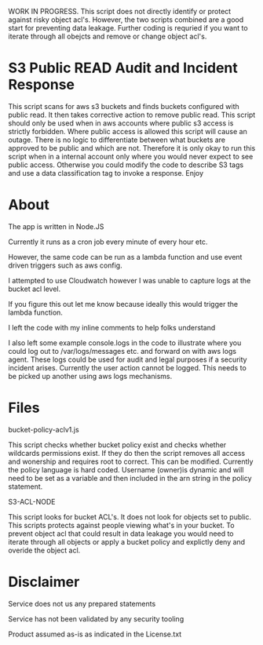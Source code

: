 WORK IN PROGRESS. This script does not directly identify or protect against risky object acl's. However, the two scripts combined are a good start for preventing data leakage. Further coding is requried if you want to iterate through all obejcts and remove or change object acl's. 

# S3 Public READ Audit and Incident Response 

This script scans for aws s3 buckets and finds buckets configured with public read. It then takes corrective action to remove public read. This script should only be used when in aws accounts where public s3 access is strictly forbidden. Where public access is allowed this script will cause an outage. There is no logic to differentiate between what buckets are approved to be public and which are not. Therefore it is only okay to run this script when in a internal account only where you would never expect to see public access. Otherwise you could modify the code to describe S3 tags and use a data classification tag to invoke a response. Enjoy

# About

The app is written in Node.JS

Currently it runs as a cron job every minute of every hour etc. 

However, the same code can be run as a lambda function and use event driven triggers such as aws config.

I attempted to use Cloudwatch however I was unable to capture logs at the bucket acl level. 

If you figure this out let me know because ideally this would trigger the lambda function.


I left the code with my inline comments to help folks understand 

I also left some example console.logs in the code to illustrate where you could log out to /var/logs/messages etc. and forward on with aws logs agent. These logs could be used for audit and legal purposes if a security incident arises. Currently the user action cannot be logged. This needs to be picked up another using aws logs mechanisms.

# Files

bucket-policy-aclv1.js

This script checks whether bucket policy exist and checks whether wildcards permissions exist. If they do then the script removes all access and wonership and requires root to correct. This can be modified. Currently the policy language is hard coded. Username (owner)is dynamic and will need to be set as a variable and then included in the arn string in the policy statement.

S3-ACL-NODE

This script looks for bucket ACL's. It does not look for objects set to public. This scripts protects against people viewing what's in your bucket. To prevent object acl that could result in data leakage you would need to iterate through all objects or apply a bucket policy and explictly deny and overide the object acl. 



# Disclaimer

Service does not us any prepared statements

Service has not been validated by any security tooling

Product assumed as-is as indicated in the License.txt

